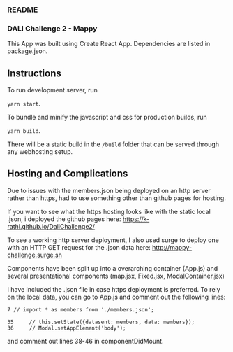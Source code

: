 ### README

### DALI Challenge 2 - Mappy

This App was built using Create React App. Dependencies are listed in package.json.


## Instructions

To run development server, run

`yarn start`. 

To bundle and minify the javascript and css for production builds, run

`yarn build`.

There will be a static build in the `/build` folder that can be served through any webhosting setup.

## Hosting and Complications

Due to issues with the members.json being deployed on an http server rather than https, had to use something other than github pages for hosting.

If you want to see what the https hosting looks like with the static local .json, i deployed the github pages here: <https://k-rathi.github.io/DaliChallenge2/>

To see a working http server deployment, I also used surge to deploy one with an HTTP GET request for the  .json data here: <http://mappy-challenge.surge.sh>

Components have been split up into a overarching container (App.js) and several presentational components (map.jsx, Fixed.jsx, ModalContainer.jsx)

I have included the .json file in case https deployment is preferred. To rely on the local data, you can go to App.js and comment out the following lines:
```
7 // import * as members from './members.json';

35     // this.setState({datasent: members, data: members});
36     // Modal.setAppElement('body');

```
and comment out lines 38-46 in componentDidMount.
